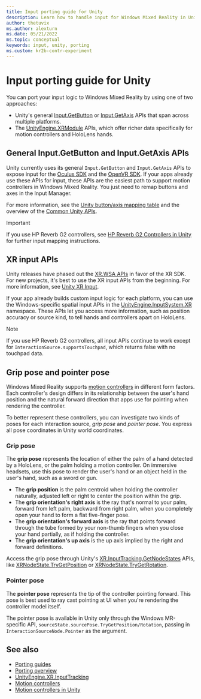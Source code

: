 ```yaml
---
title: Input porting guide for Unity
description: Learn how to handle input for Windows Mixed Reality in Unity.
author: thetuvix
ms.author: alexturn
ms.date: 05/21/2022
ms.topic: conceptual
keywords: input, unity, porting
ms.custom: kr2b-contr-experiment
---
```



# Input porting guide for Unity

You can port your input logic to Windows Mixed Reality by using one of two approaches:

- Unity's general [Input.GetButton](https://docs.unity3d.com/ScriptReference/Input.GetButton.html) or [Input.GetAxis](https://docs.unity3d.com/ScriptReference/Input.GetAxis.html) APIs that span across multiple platforms.
- The [UnityEngine.XRModule](https://docs.unity3d.com/ScriptReference/UnityEngine.XRModule.html) APIs, which offer richer data specifically for motion controllers and HoloLens hands.

## General Input.GetButton and Input.GetAxis APIs

Unity currently uses its general `Input.GetButton` and `Input.GetAxis` APIs to expose input for the [Oculus SDK](https://docs.unity3d.com/Manual/OculusControllers.html) and the [OpenVR SDK](https://docs.unity3d.com/Manual/OpenVRControllers.html). If your apps already use these APIs for input, these APIs are the easiest path to support motion controllers in Windows Mixed Reality. You just need to remap buttons and axes in the Input Manager.

For more information, see the [Unity button/axis mapping table](../unity/motion-controllers-in-unity.md#unity-buttonaxis-mapping-table) and the overview of the [Common Unity APIs](../unity/motion-controllers-in-unity.md#common-unity-apis-inputgetbuttongetaxis).

> [!IMPORTANT]
> If you use HP Reverb G2 controllers, see [HP Reverb G2 Controllers in Unity](../unity/unity-reverb-g2-controllers.md) for further input mapping instructions.

## XR input APIs

Unity releases have phased out the [XR.WSA APIs](../unity/motion-controllers-in-unity.md#windows-specific-apis-xrwsainput) in favor of the XR SDK. For new projects, it's best to use the XR input APIs from the beginning. For more information, see [Unity XR Input](https://docs.unity3d.com/Manual/xr_input.html).

If your app already builds custom input logic for each platform, you can use the Windows-specific spatial input APIs in the [UnityEngine.InputSystem.XR](https://docs.unity3d.com/Packages/com.unity.inputsystem@1.0/api/UnityEngine.InputSystem.XR.html) namespace. These APIs let you access more information, such as position accuracy or source kind, to tell hands and controllers apart on HoloLens.

> [!NOTE]
> If you use HP Reverb G2 controllers, all input APIs continue to work except for `InteractionSource.supportsTouchpad`, which returns false with no touchpad data.

## Grip pose and pointer pose

Windows Mixed Reality supports [motion controllers](../../design/motion-controllers.md) in different form factors. Each controller's design differs in its relationship between the user's hand position and the natural forward direction that apps use for pointing when rendering the controller.

To better represent these controllers, you can investigate two kinds of poses for each interaction source, *grip pose* and *pointer pose*. You express all pose coordinates in Unity world coordinates.

### Grip pose

The **grip pose** represents the location of either the palm of a hand detected by a HoloLens, or the palm holding a motion controller. On immersive headsets, use this pose to render the user's hand or an object held in the user's hand, such as a sword or gun.

- The **grip position** is the palm centroid when holding the controller naturally, adjusted left or right to center the position within the grip.
- The **grip orientation's right axis** is the ray that's normal to your palm, forward from left palm, backward from right palm, when you completely open your hand to form a flat five-finger pose.
- The **grip orientation's forward axis** is the ray that points forward through the tube formed by your non-thumb fingers when you close your hand partially, as if holding the controller.
- The **grip orientation's up axis** is the up axis implied by the right and forward definitions.

Access the grip pose through Unity's [XR.InputTracking.GetNodeStates](https://docs.unity3d.com/ScriptReference/XR.InputTracking.GetNodeStates.html) APIs, like [XRNodeState.TryGetPosition](https://docs.unity3d.com/ScriptReference/XR.XRNodeState.TryGetPosition.html) or [XRNodeState.TryGetRotation](https://docs.unity3d.com/ScriptReference/XR.XRNodeState.TryGetRotation.html).

### Pointer pose

The **pointer pose** represents the tip of the controller pointing forward. This pose is best used to ray cast pointing at UI when you're rendering the controller model itself.

The pointer pose is available in Unity only through the Windows MR-specific API, `sourceState.sourcePose.TryGetPosition/Rotation`, passing in `InteractionSourceNode.Pointer` as the argument.

## See also
- [Porting guides](porting-guides.md)
- [Porting overview](porting-overview.md)
- [UnityEngine.XR.InputTracking](https://docs.unity3d.com/ScriptReference/XR.InputTracking.html)
- [Motion controllers](../../design/motion-controllers.md)
- [Motion controllers in Unity](../unity/motion-controllers-in-unity.md)

